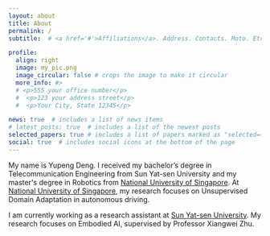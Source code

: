 ```yaml
---
layout: about
title: About
permalink: /
subtitle:  # <a href='#'>Affiliations</a>. Address. Contacts. Moto. Etc.

profile:
  align: right
  image: my_pic.png
  image_circular: false # crops the image to make it circular
  more_info: #>
  # <p>555 your office number</p>
  #  <p>123 your address street</p>
  #  <p>Your City, State 12345</p>

news: true  # includes a list of news items
# latest_posts: true  # includes a list of the newest posts
selected_papers: true # includes a list of papers marked as "selected={true}"
social: true  # includes social icons at the bottom of the page
---
```


My name is Yupeng Deng. I received my bachelor’s degree in Telecommunication Engineering from Sun Yat-sen University and my master's degree in Robotics from [National University of Singapore](https://www.nus.edu.sg/). At [National University of Singapore](https://www.nus.edu.sg/), my research focuses on Unsupervised Domain Adaptation in autonomous driving.

I am currently working as a research assistant at [Sun Yat-sen University](https://www.sysu.edu.cn/sysuen/). My research focuses on Embodied AI, supervised by Professor Xiangwei Zhu.


